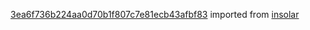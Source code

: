 [3ea6f736b224aa0d70b1f807c7e81ecb43afbf83](https://github.com/insolar/insolar/commit/3ea6f736b224aa0d70b1f807c7e81ecb43afbf83) imported from [insolar](https://github.com/insolar/insolar)
